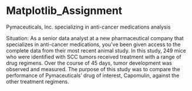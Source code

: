# Matplotlib_Assignment
Pymaceuticals, Inc. specializing in anti-cancer medications analysis

Situation: As a senior data analyst at a new pharmaceutical company that specializes in anti-cancer medications,
you've been given access to the complete data from their most recent animal study. 
In this study, 249 mice who were identified with SCC tumors received treatment with a range of drug regimens. Over the course of 45 days, 
tumor development was observed and measured.
The purpose of this study was to compare the performance of Pymaceuticals’ drug of interest, Capomulin, against the other treatment regimens.
